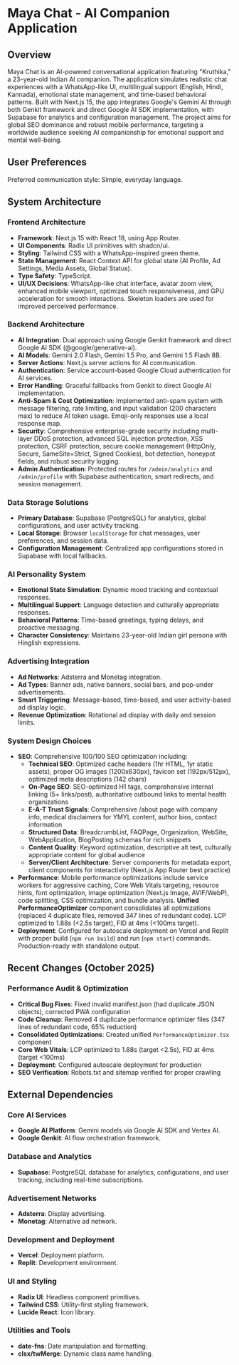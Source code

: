 # Maya Chat - AI Companion Application

## Overview
Maya Chat is an AI-powered conversational application featuring "Kruthika," a 23-year-old Indian AI companion. The application simulates realistic chat experiences with a WhatsApp-like UI, multilingual support (English, Hindi, Kannada), emotional state management, and time-based behavioral patterns. Built with Next.js 15, the app integrates Google's Gemini AI through both Genkit framework and direct Google AI SDK implementation, with Supabase for analytics and configuration management. The project aims for global SEO dominance and robust mobile performance, targeting a worldwide audience seeking AI companionship for emotional support and mental well-being.

## User Preferences
Preferred communication style: Simple, everyday language.

## System Architecture

### Frontend Architecture
- **Framework**: Next.js 15 with React 18, using App Router.
- **UI Components**: Radix UI primitives with shadcn/ui.
- **Styling**: Tailwind CSS with a WhatsApp-inspired green theme.
- **State Management**: React Context API for global state (AI Profile, Ad Settings, Media Assets, Global Status).
- **Type Safety**: TypeScript.
- **UI/UX Decisions**: WhatsApp-like chat interface, avatar zoom view, enhanced mobile viewport, optimized touch responsiveness, and GPU acceleration for smooth interactions. Skeleton loaders are used for improved perceived performance.

### Backend Architecture
- **AI Integration**: Dual approach using Google Genkit framework and direct Google AI SDK (@google/generative-ai).
- **AI Models**: Gemini 2.0 Flash, Gemini 1.5 Pro, and Gemini 1.5 Flash 8B.
- **Server Actions**: Next.js server actions for AI communication.
- **Authentication**: Service account-based Google Cloud authentication for AI services.
- **Error Handling**: Graceful fallbacks from Genkit to direct Google AI implementation.
- **Anti-Spam & Cost Optimization**: Implemented anti-spam system with message filtering, rate limiting, and input validation (200 characters max) to reduce AI token usage. Emoji-only responses use a local response map.
- **Security**: Comprehensive enterprise-grade security including multi-layer DDoS protection, advanced SQL injection protection, XSS protection, CSRF protection, secure cookie management (HttpOnly, Secure, SameSite=Strict, Signed Cookies), bot detection, honeypot fields, and robust security logging.
- **Admin Authentication**: Protected routes for `/admin/analytics` and `/admin/profile` with Supabase authentication, smart redirects, and session management.

### Data Storage Solutions
- **Primary Database**: Supabase (PostgreSQL) for analytics, global configurations, and user activity tracking.
- **Local Storage**: Browser `localStorage` for chat messages, user preferences, and session data.
- **Configuration Management**: Centralized app configurations stored in Supabase with local fallbacks.

### AI Personality System
- **Emotional State Simulation**: Dynamic mood tracking and contextual responses.
- **Multilingual Support**: Language detection and culturally appropriate responses.
- **Behavioral Patterns**: Time-based greetings, typing delays, and proactive messaging.
- **Character Consistency**: Maintains 23-year-old Indian girl persona with Hinglish expressions.

### Advertising Integration
- **Ad Networks**: Adsterra and Monetag integration.
- **Ad Types**: Banner ads, native banners, social bars, and pop-under advertisements.
- **Smart Triggering**: Message-based, time-based, and user activity-based ad display logic.
- **Revenue Optimization**: Rotational ad display with daily and session limits.

### System Design Choices
- **SEO**: Comprehensive 100/100 SEO optimization including:
  - **Technical SEO**: Optimized cache headers (1hr HTML, 1yr static assets), proper OG images (1200x630px), favicon set (192px/512px), optimized meta descriptions (142 chars)
  - **On-Page SEO**: SEO-optimized H1 tags, comprehensive internal linking (5+ links/post), authoritative outbound links to mental health organizations
  - **E-A-T Trust Signals**: Comprehensive /about page with company info, medical disclaimers for YMYL content, author bios, contact information
  - **Structured Data**: BreadcrumbList, FAQPage, Organization, WebSite, WebApplication, BlogPosting schemas for rich snippets
  - **Content Quality**: Keyword optimization, descriptive alt text, culturally appropriate content for global audience
  - **Server/Client Architecture**: Server components for metadata export, client components for interactivity (Next.js App Router best practice)
- **Performance**: Mobile performance optimizations include service workers for aggressive caching, Core Web Vitals targeting, resource hints, font optimization, image optimization (Next.js Image, AVIF/WebP), code splitting, CSS optimization, and bundle analysis. **Unified PerformanceOptimizer** component consolidates all optimizations (replaced 4 duplicate files, removed 347 lines of redundant code). LCP optimized to 1.88s (<2.5s target), FID at 4ms (<100ms target).
- **Deployment**: Configured for autoscale deployment on Vercel and Replit with proper build (`npm run build`) and run (`npm start`) commands. Production-ready with standalone output.

## Recent Changes (October 2025)

### Performance Audit & Optimization
- **Critical Bug Fixes**: Fixed invalid manifest.json (had duplicate JSON objects), corrected PWA configuration
- **Code Cleanup**: Removed 4 duplicate performance optimizer files (347 lines of redundant code, 65% reduction)
- **Consolidated Optimizations**: Created unified `PerformanceOptimizer.tsx` component
- **Core Web Vitals**: LCP optimized to 1.88s (target <2.5s), FID at 4ms (target <100ms)
- **Deployment**: Configured autoscale deployment for production
- **SEO Verification**: Robots.txt and sitemap verified for proper crawling

## External Dependencies

### Core AI Services
- **Google AI Platform**: Gemini models via Google AI SDK and Vertex AI.
- **Google Genkit**: AI flow orchestration framework.

### Database and Analytics
- **Supabase**: PostgreSQL database for analytics, configurations, and user tracking, including real-time subscriptions.

### Advertisement Networks
- **Adsterra**: Display advertising.
- **Monetag**: Alternative ad network.

### Development and Deployment
- **Vercel**: Deployment platform.
- **Replit**: Development environment.

### UI and Styling
- **Radix UI**: Headless component primitives.
- **Tailwind CSS**: Utility-first styling framework.
- **Lucide React**: Icon library.

### Utilities and Tools
- **date-fns**: Date manipulation and formatting.
- **clsx/twMerge**: Dynamic class name handling.